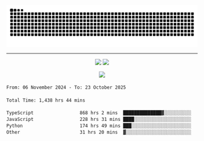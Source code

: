 <div align="center">
  <picture>
      <source
    media="(prefers-color-scheme: dark)"
      srcset="https://raw.githubusercontent.com/platane/snk/output/github-contribution-grid-snake-dark.svg"
      />
    <source
      media="(prefers-color-scheme: light)"
      srcset="https://raw.githubusercontent.com/xct007/xct007/output/github-contribution-grid-snake.svg"
      />
    <img
      alt="Snake"
      src="https://raw.githubusercontent.com/xct007/xct007/output/github-contribution-grid-snake.svg"
      />
  </picture>

</div>

___
<p align="center">
  <img src="https://readme-stats-blush-eta.vercel.app/api/top-langs/?username=xct007&layout=compact" />
  <img src="https://readme-stats-blush-eta.vercel.app/api?username=xct007&show_icons=true&theme=transparent&hide_title=true&include_all_commits=true" />
</p>

<p align="center">
  <img src="https://github-profile-trophy.vercel.app/?username=xct007&no-bg=true&rank=S,SS,SSS,A,AA,AAA,UNKNOWN,SECRET&row=3&title=-Followers,-Stars&margin-w=15&margin-h=15&column=2" />
</p>
<!--START_SECTION:waka-->

```txt
From: 06 November 2024 - To: 23 October 2025

Total Time: 1,438 hrs 44 mins

TypeScript                 868 hrs 2 mins  ██████████████▓░░░░░░░░░░   59.05 %
JavaScript                 228 hrs 31 mins ████░░░░░░░░░░░░░░░░░░░░░   15.55 %
Python                     174 hrs 49 mins ███░░░░░░░░░░░░░░░░░░░░░░   11.89 %
Other                      31 hrs 20 mins  ▓░░░░░░░░░░░░░░░░░░░░░░░░   02.13 %
```

<!--END_SECTION:waka-->
